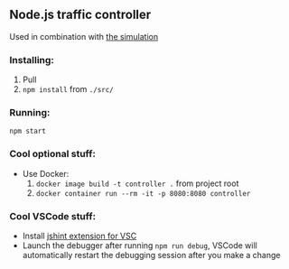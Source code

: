 ## Node.js traffic controller
Used in combination with [the simulation](https://github.com/pprotas/simulation)
### Installing:
1. Pull
2. `npm install` from `./src/`

### Running:
`npm start`

### Cool optional stuff:
* Use Docker:
  1. `docker image build -t controller .` from project root
  2. `docker container run --rm -it -p 8080:8080 controller`

### Cool VSCode stuff:
* Install [jshint extension for VSC](https://marketplace.visualstudio.com/items?itemName=dbaeumer.jshint)
* Launch the debugger after running `npm run debug`, VSCode will automatically restart the debugging session after you make a change
